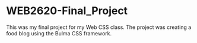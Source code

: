 # WEB2620-Final_Project
This was my final project for my Web CSS class. The project was creating a food blog using the Bulma CSS framework.
